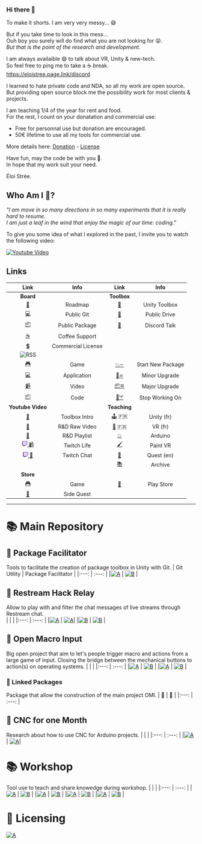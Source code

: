 ### Hi there 👋

To make it shorts. I am very very messy...  😅  
 
But if you take time to look in this mess...    
Ouh boy you surely will do find what you are not looking for 😝.  
_But that is the point of the research and development._


I am always availaible 😄 to talk about VR, Unity & new-tech.    
So feel free to ping me to take a ☕ break.    
https://eloistree.page.link/discord  


I learned to hate private code and NDA, so all my work are open source.  
But providing open source block me the possibility work for most clients & projects.   

I am teaching 1/4 of the year for rent and food.    
For the rest, I count on your donatation and commercial use:  
- Free for personnal use but donation are encouraged.  
- 50€ lifetime to use all my tools for commercial use.    

More details here: [Donation](https://eloistree.page.link/donation) - [License](https://eloistree.page.link/license)  
  
  
Have fun, may the code be with you 🍻.      
In hope that my work suit your need.    
  
Éloi Strée.  

## Who Am I  🤔?
_"I am move in so many directions in so many experiments that it is really hard to resume._   
_I am just a leaf in the wind that enjoy the magic of our time: coding."_  

To give you some idea of what I explored in the past, I invite you to watch the following video:  

[![Youtube Video](http://img.youtube.com/vi/SElpOHKeGSg/maxresdefault.jpg)](https://www.youtube.com/watch?v=SElpOHKeGSg)  


## Links
| Link | Info | Link | Info |
|:---: | :---: |:---: | :---: |
| **Board** |  | **Toolbox**|  |
| [📅]( https://eloistree.page.link/board) | Roadmap |[🧰]( https://eloistree.page.link/toolbox) | Unity Toolbox |
| [💻]( https://eloistree.page.link/publicgit) | Public Git |[📁](https://eloistree.page.link/publicstorage) | Public Drive  |
| [📦]( https://eloistree.page.link/publicpackage) | Public Package |[💬](https://eloistree.page.link/discord) | Discord Talk |
| [☕](https://eloistree.page.link/donation) | Coffee Support| | |
| [💲](https://eloistree.page.link/license)| Commercial License ||  |
| ![RSS](https://www.w3schools.com/xml/pic_rss.gif) |  ||  |
| [🎮](https://raw.githubusercontent.com/EloiStree/EloiStree/master/RSS/Release/Game.xml) | Game |[💥𑁒](https://raw.githubusercontent.com/EloiStree/EloiStree/master/RSS/Code/StartNewPackage.xml) | Start New Package |
| [💻](https://raw.githubusercontent.com/EloiStree/EloiStree/master/RSS/Release/Application.xml) | Application |[🔨𑁓](https://raw.githubusercontent.com/EloiStree/EloiStree/master/RSS/Code/MinorUpgrade.xml) | Minor Upgrade  |
| [📹](https://raw.githubusercontent.com/EloiStree/EloiStree/master/RSS/Release/Video.xml) | Video |[📦𑁔](https://raw.githubusercontent.com/EloiStree/EloiStree/master/RSS/Code/MajorUpgrade.xml) | Major Upgrade |
| [📦](https://raw.githubusercontent.com/EloiStree/EloiStree/master/RSS/Release/Code.xml) | Code| [🧰𐏕](https://raw.githubusercontent.com/EloiStree/EloiStree/master/RSS/Code/StopWorkingOnPackage.xml) | Stop Working On |
| **Youtube Video** |  | **Teaching**|  |
| [🔨](https://www.youtube.com/channel/UCNF9z7L6bfkodhNWvnY5lsg)  | Toolbox Intro |[🕹️](https://eloistree.page.link/unity) 🇫🇷 |  Unity (fr) |
| [🧪](https://eloistree.page.link/video) | R&D Raw Video |[🥽](https://eloistree.page.link/vr) 🇫🇷 | VR (fr) |
| [👀](https://eloistree.page.link/lookingfor) | R&D Playlist|[💥](https://github.com/EloiStree/HelloRemoteFirework/wiki) | Arduino |
| <a href="https://eloistree.page.link/stream"> <img alt="" src="Images/twitch.png" width="14px" height="14px"> 📹</a> | Twitch Life |[🖌️](https://eloistree.page.link/paintingjam)  | Paint VR |
| <a href="https://eloistree.page.link/stream"> <img alt="" src="Images/twitch.png" width="14px" height="14px"> 💬</a> | Twitch Chat |[🥽](http://eloistree.page.link/quest)  | Quest (en) |
|  |  |[📚](https://eloistree.page.link/teaching)  | Archive |
| **Store** |  | |  |
| [🎮](https://eloistree.page.link/game)  | Game | [📱](https://eloistree.page.link/playstore)   | Play Store |
| [🥽](https://eloistree.page.link/sidequest) | Side Quest|  |  |


-------------------
# 📚 Main Repository
## 📕 Package Facilitator
Tools to facilitate the creation of package toolbox in Unity with Git.
| Git Utility | Package Facilitator  |
|:---: | :---: |
|[![A](https://github-readme-stats.vercel.app/api/pin/?username=eloistree&repo=2019_07_21_QuickGitUtility)](https://github.com/EloiStree/2019_07_21_QuickGitUtility) | [![B](https://github-readme-stats.vercel.app/api/pin/?username=eloistree&repo=2019_07_21_UnityPackageFacilitator)](https://github.com/EloiStree/2019_07_21_UnityPackageFacilitator) |

## 📗 Restream Hack Relay
Allow to play with and filter the chat messages of live streams through Restream chat.  
|  |   |
|:---: | :---: |
|[![A](https://github-readme-stats.vercel.app/api/pin/?username=eloistree&repo=2020_07_12_ReHackUnityCore)](https://github.com/EloiStree/2020_07_12_ReHackUnityCore) | [![A](https://github-readme-stats.vercel.app/api/pin/?username=eloistree&repo=2020_07_12_ReHackRelay)](https://github.com/EloiStree/2020_07_12_ReHackRelay)|
|[![B](https://github-readme-stats.vercel.app/api/pin/?username=eloistree&repo=2020_07_12_ReHackUnityEloiDemo)](https://github.com/EloiStree/2020_07_12_ReHackUnityEloiDemo) | [![B](https://github-readme-stats.vercel.app/api/pin/?username=eloistree&repo=2020_07_15_ReHackToJOMI)](https://github.com/EloiStree/2020_07_15_ReHackToJOMI) |

## 📒 Open Macro Input
Big open project that aim to let's people trigger macro and actions from a large game of input. Closing the bridge between the mechanical buttons to action(s) on operating systems.
|  |   |
|:---: | :---: |
|[![A](https://github-readme-stats.vercel.app/api/pin/?username=eloistree&repo=2020_04_10_JavaOpenMacroInputRuntime)](https://github.com/EloiStree/2020_04_10_JavaOpenMacroInputRuntime) | [![B](https://github-readme-stats.vercel.app/api/pin/?username=eloistree&repo=2020_04_10_JavaOpenMacroInput)](https://github.com/EloiStree/2020_04_10_JavaOpenMacroInput) |
|[![A](https://github-readme-stats.vercel.app/api/pin/?username=eloistree&repo=OpenMacroInput)](https://github.com/EloiStree/OpenMacroInput) | [![B](https://github-readme-stats.vercel.app/api/pin/?username=eloistree&repo=OpenMacroInputCommunityMapping)](https://github.com/EloiStree/OpenMacroInputCommunityMapping) |

### 📒 Linked Packages
Package that allow the construction of the main project OMI.
| 🚧 |  🚧 |
|:---: | :---: |

## 📘 CNC for one Month
Research about how to use CNC for Arduino projects.
|  |   |
|:---: | :---: |
|[![A](https://github-readme-stats.vercel.app/api/pin/?username=eloistree&repo=2020_08_01_CNC41Month)](https://github.com/EloiStree/2020_08_01_CNC41Month) | [![A](https://github-readme-stats.vercel.app/api/pin/?username=eloistree&repo=2020_07_01_InoFiles)](https://github.com/EloiStree/2020_07_01_InoFiles)|




# 📚 Workshop
Tool use to teach and share knowedge during workshop.
| |  |
|:---: | :---: |
|[![A](https://github-readme-stats.vercel.app/api/pin/?username=eloistree&repo=HelloUnity)](https://github.com/EloiStree/HelloUnity) | [![B](https://github-readme-stats.vercel.app/api/pin/?username=eloistree&repo=HelloRemoteFirework)](https://github.com/EloiStree/HelloRemoteFirework) |
|[![A](https://github-readme-stats.vercel.app/api/pin/?username=eloistree&repo=HelloVirtualReality)](https://github.com/EloiStree/HelloVirtualReality) | [![B](https://github-readme-stats.vercel.app/api/pin/?username=eloistree&repo=CodeAndQuestsEveryDay)](https://github.com/EloiStree/CodeAndQuestsEveryDay) |
|[![A](https://github-readme-stats.vercel.app/api/pin/?username=eloistree&repo=HelloUnityPackage)](https://github.com/EloiStree/HelloUnityPackage) | [![B](https://github-readme-stats.vercel.app/api/pin/?username=eloistree&repo=HelloRemoteFirework)](https://github.com/EloiStree/HelloRemoteFirework) |
|[![A](https://github-readme-stats.vercel.app/api/pin/?username=eloistree&repo=HelloHololens)](https://github.com/EloiStree/HelloHololens) | [![B](https://github-readme-stats.vercel.app/api/pin/?username=eloistree&repo=HelloUnityForArtists)](https://github.com/EloiStree/HelloUnityForArtists) |

# 📌 Licensing
[![A](https://github-readme-stats.vercel.app/api/pin/?username=eloistree&repo=GeneralLicense)](https://github.com/EloiStree/GeneralLicense)


